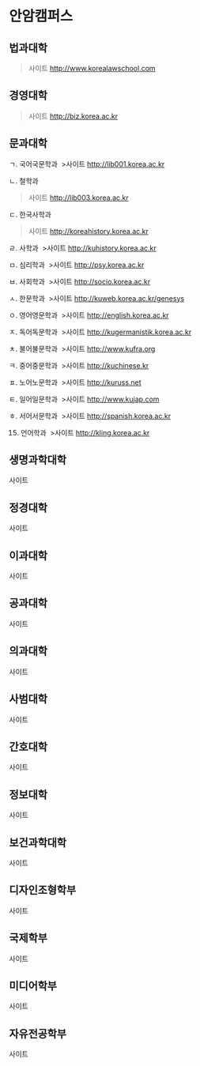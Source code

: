 # 안암캠퍼스
## 법과대학
 >사이트 http://www.korealawschool.com
 
## 경영대학
 >사이트 http://biz.korea.ac.kr
 
## 문과대학
 ㄱ. 국어국문학과
  >사이트 http://lib001.korea.ac.kr
  
 ㄴ. 철학과
  >사이트 http://lib003.korea.ac.kr
  
 ㄷ. 한국사학과
  >사이트 http://koreahistory.korea.ac.kr
  
 ㄹ. 사학과
  >사이트 http://kuhistory.korea.ac.kr
  
 ㅁ. 심리학과
  >사이트 http://psy.korea.ac.kr
  
 ㅂ. 사회학과
  >사이트 http://socio.korea.ac.kr
  
 ㅅ. 한문학과
  >사이트 http://kuweb.korea.ac.kr/genesys
  
 ㅇ. 영어영문학과
  >사이트 http://english.korea.ac.kr
  
 ㅈ. 독어독문학과
  >사이트 http://kugermanistik.korea.ac.kr
  
 ㅊ. 불어불문학과
  >사이트 http://www.kufra.org
  
 ㅋ. 중어중문학과
  >사이트 http://kuchinese.kr
  
 ㅍ. 노어노문학과
  >사이트 http://kuruss.net
  
 ㅌ. 일어일문학과
  >사이트 http://www.kujap.com
  
 ㅎ. 서어서문학과
  >사이트 http://spanish.korea.ac.kr
  
 15. 언어학과
  >사이트 http://kling.korea.ac.kr
 
## 생명과학대학
 사이트
## 정경대학
 사이트
## 이과대학
 사이트
## 공과대학
 사이트
## 의과대학
 사이트
## 사범대학
 사이트
## 간호대학
 사이트
## 정보대학
 사이트
## 보건과학대학
 사이트
## 디자인조형학부
 사이트
## 국제학부
 사이트
## 미디어학부
 사이트
## 자유전공학부
 사이트
